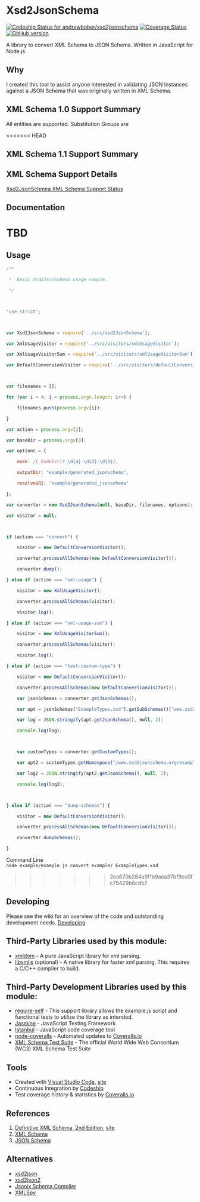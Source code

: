 
# Xsd2JsonSchema 
[![Codeship Status for andrewbober/xsd2jsonschema](https://app.codeship.com/projects/ee9a49e0-46b3-0133-28c9-569fce9c4062/status?branch=master)](https://app.codeship.com/projects/104942)
[![Coverage Status](https://coveralls.io/repos/github/andrewbober/xsd2jsonschema/badge.svg?branch=master)](https://coveralls.io/github/andrewbober/xsd2jsonschema?branch=master)
[![GitHub version](https://badge.fury.io/gh/andrewbober%2Fxsd2jsonschema.png)](https://badge.fury.io/gh/andrewbober%2Fxsd2jsonschema)

A library to convert XML Schema to JSON Schema.  Written in JavaScript for Node.js.

## Why
I created this tool to assist anyone interested in validating JSON instances against a JSON Schema that was originally written in XML Schema.

## XML Schema 1.0 Support Summary
All entities are supported.
Substitution Groups are

<<<<<<< HEAD
## XML Schema 1.1 Support Summary

## XML Schema Support Details
[Xsd2JsonSchmea XML Schema Support Status](https://drive.google.com/open?id=1AMeTHNNvwuI06mjkAQi7mt8KmU7qUSFI7x-o_kF1Ko8)

## Documentation
TBD
=======
## Usage

```javascript
/**

 *  Basic Xsd2JsonSchema usage sample.

 */



"use strict";



var Xsd2JsonSchema = require('../src/xsd2JsonSchema');

var XmlUsageVisitor = require('../src/visitors/xmlUsageVisitor');

var XmlUsageVisitorSum = require('../src/visitors/xmlUsageVisitorSum');

var DefaultConversionVisitor = require('../src/visitors/defaultConversionVisitor');



var filenames = [];

for (var i = 4; i < process.argv.length; i++) {

	filenames.push(process.argv[i]);

}

var action = process.argv[2];

var baseDir = process.argv[3];

var options = {

	mask: /(_CodeExt)?_\d{4}-\d{2}-\d{2}/,

	outputDir: "example/generated_jsonschema",

	resolveURI: "example/generated_jsonschema"

};

var converter = new Xsd2JsonSchema(null, baseDir, filenames, options);

var visitor = null;



if (action === "convert") {

	visitor = new DefaultConversionVisitor();

	converter.processAllSchemas(new DefaultConversionVisitor());

	converter.dump();

} else if (action === "xml-usage") {

	visitor = new XmlUsageVisitor();

	converter.processAllSchemas(visitor);

	visitor.log();

} else if (action === "xml-usage-sum") {

	visitor = new XmlUsageVisitorSum();

	converter.processAllSchemas(visitor);

	visitor.log();

} else if (action === "test-custom-type") {

	visitor = new DefaultConversionVisitor();

	converter.processAllSchemas(new DefaultConversionVisitor());

	var jsonSchemas = converter.getJsonSchemas();

	var apt = jsonSchemas["ExampleTypes.xsd"].getSubSchemas()["www.xsd2jsonschema.org"].getSubSchemas()["example"].getSubSchemas()["PersonInfoType"];

	var log = JSON.stringify(apt.getJsonSchema(), null, 2);

	console.log(log);



	var customTypes = converter.getCustomTypes();

	var apt2 = customTypes.getNamespace("/www.xsd2jsonschema.org/example").customTypes["PersonInfoType"];

	var log2 = JSON.stringify(apt2.getJsonSchema(), null, 2);

	console.log(log2);



} else if (action === "dump-schemas") {

	visitor = new DefaultConversionVisitor();

	converter.processAllSchemas(new DefaultConversionVisitor());

	converter.dumpSchemas();

}

```
Command Line  
```node example/example.js convert example/ ExampleTypes.xsd```
>>>>>>> 2ea670b284a9f1b9aea37bf9cc0fc75429b8cdb7

## Developing
Please see the wiki for an overview of the code and outstanding development needs.  [Developing](https://github.com/andrewbober/xsd2jsonschema/wiki/Developing)

## Third-Party Libraries used by this module:
* [xmldom](https://www.npmjs.com/package/xmldom) - A pure JavaScript library for xml parsing.
* [libxmljs](https://www.npmjs.com/package/libxmljs) (optional) - A native library for faster xml parsing.  This requires a C/C++ compiler to build.

## Third-Party Development Libraries used by this module:
* [require-self](https://www.npmjs.com/package/require-self) - This support library allows the example.js script and functional tests to utilize the library as intended.
* [Jasmine](https://github.com/jasmine/jasmine) - JavaScript Testing Framework
* [Istanbul](https://github.com/gotwarlost/istanbul) - JavaScript code coverage tool
* [node-coveralls](https://github.com/nickmerwin/node-coveralls) - Automated updates to [Coveralls.io](http://coveralls.io)
* [XML Schema Test Suite](https://www.w3.org/XML/2004/xml-schema-test-suite) - The official World Wide Web Consortium (WC3) XML Schema Test Suite

## Tools
* Created with [Visual Studio Code](https://github.com/Microsoft/vscode), [site](http://code.visualstudio.com)
* Continuous Integration by [Codeship](https://codeship.com)
* Test coverage history & statistics by [Coveralls.io](http://coveralls.io)

## References
1. [Definitive XML Schema, 2nd Edition](https://www.amazon.com/Definitive-XML-Schema-Priscilla-Walmsley/dp/0132886723), [site](https://www.pearsonhighered.com/program/Walmsley-Definitive-XML-Schema-2nd-Edition/PGM282380.html)
2. [XML Schema](https://www.w3.org/XML/Schema)
3. [JSON Schema](http://www.json-schema.org)

## Alternatives
* [xsd2json](https://www.npmjs.com/package/xsd2json)
* [xsd2json2](https://www.npmjs.com/package/xsd2json2)
* [Jsonix Schema Complier](https://github.com/highsource/jsonix-schema-compiler)
* [XMLSpy](https://www.altova.com/xmlspy/json-schema-editor.html)